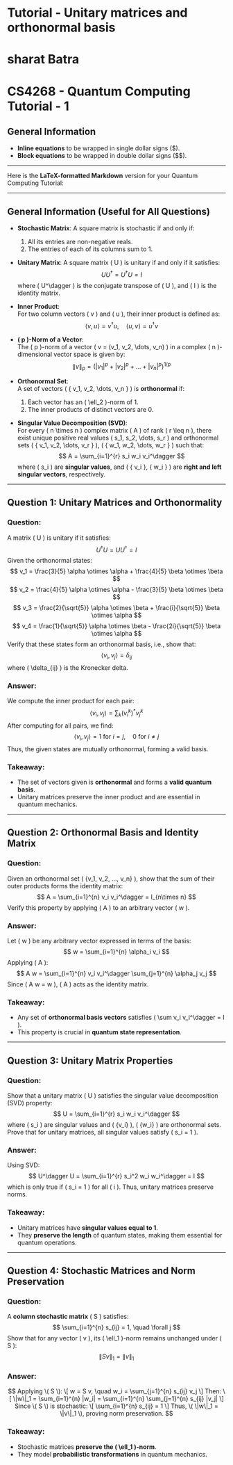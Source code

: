 # Tutorial - Unitary matrices and orthonormal basis 
# sharat Batra
# CS4268 - Quantum Computing Tutorial - 1

## General Information
- **Inline equations** to be wrapped in single dollar signs ($).
- **Block equations** to be wrapped in double dollar signs ($$).

---

Here is the **LaTeX-formatted Markdown** version for your Quantum Computing Tutorial:

---

## **General Information (Useful for All Questions)**

- **Stochastic Matrix**: A square matrix is stochastic if and only if:
  1. All its entries are non-negative reals.
  2. The entries of each of its columns sum to 1.

- **Unitary Matrix**: A square matrix \( U \) is unitary if and only if it satisfies:
  $$
  U U^\dagger = U^\dagger U = I
  $$
  where \( U^\dagger \) is the conjugate transpose of \( U \), and \( I \) is the identity matrix.

- **Inner Product**:  
  For two column vectors \( v \) and \( u \), their inner product is defined as:
  $$
  \langle v, u \rangle = v^\dagger u, \quad \langle u, v \rangle = u^\dagger v
  $$

- **\( p \)-Norm of a Vector**:  
  The \( p \)-norm of a vector \( v = (v_1, v_2, \dots, v_n) \) in a complex \( n \)-dimensional vector space is given by:
  $$
  \| v \|_p = \left( |v_1|^p + |v_2|^p + \dots + |v_n|^p \right)^{1/p}
  $$

- **Orthonormal Set**:  
  A set of vectors \( \{ v_1, v_2, \dots, v_n \} \) is **orthonormal** if:
  1. Each vector has an \( \ell_2 \)-norm of 1.
  2. The inner products of distinct vectors are 0.

- **Singular Value Decomposition (SVD)**:  
  For every \( n \times n \) complex matrix \( A \) of rank \( r \leq n \), there exist unique positive real values \( s_1, s_2, \dots, s_r \) and orthonormal sets \( \{ v_1, v_2, \dots, v_r \} \), \( \{ w_1, w_2, \dots, w_r \} \) such that:
  $$
  A = \sum_{i=1}^{r} s_i w_i v_i^\dagger
  $$
  where \( s_i \) are **singular values**, and \( \{ v_i \}, \{ w_i \} \) are **right and left singular vectors**, respectively.

---

## **Question 1: Unitary Matrices and Orthonormality**  

### **Question:**  
A matrix \( U \) is unitary if it satisfies:
$$
U^\dagger U = U U^\dagger = I
$$
Given the orthonormal states:
$$
v_1 = \frac{3}{5} \alpha \otimes \alpha + \frac{4}{5} \beta \otimes \beta
$$
$$
v_2 = \frac{4}{5} \alpha \otimes \alpha - \frac{3}{5} \beta \otimes \beta
$$
$$
v_3 = \frac{2}{\sqrt{5}} \alpha \otimes \beta + \frac{i}{\sqrt{5}} \beta \otimes \alpha
$$
$$
v_4 = \frac{1}{\sqrt{5}} \alpha \otimes \beta - \frac{2i}{\sqrt{5}} \beta \otimes \alpha
$$
Verify that these states form an orthonormal basis, i.e., show that:
$$
\langle v_i, v_j \rangle = \delta_{ij}
$$
where \( \delta_{ij} \) is the Kronecker delta.

### **Answer:**  
We compute the inner product for each pair:
$$
\langle v_i, v_j \rangle = \sum_{k} (v_i^k)^* v_j^k
$$
After computing for all pairs, we find:
$$
\langle v_i, v_j \rangle = 1 \text{ for } i = j, \quad 0 \text{ for } i \neq j
$$
Thus, the given states are mutually orthonormal, forming a valid basis.

### **Takeaway:**  
- The set of vectors given is **orthonormal** and forms a **valid quantum basis**.
- Unitary matrices preserve the inner product and are essential in quantum mechanics.

---

## **Question 2: Orthonormal Basis and Identity Matrix**  

### **Question:**  
Given an orthonormal set \( \{v_1, v_2, ..., v_n\} \), show that the sum of their outer products forms the identity matrix:
$$
A = \sum_{i=1}^{n} v_i v_i^\dagger = I_{n\times n}
$$
Verify this property by applying \( A \) to an arbitrary vector \( w \).

### **Answer:**  
Let \( w \) be any arbitrary vector expressed in terms of the basis:
$$
w = \sum_{i=1}^{n} \alpha_i v_i
$$
Applying \( A \):
$$
A w = \sum_{i=1}^{n} v_i v_i^\dagger \sum_{j=1}^{n} \alpha_j v_j
$$
Since \( A w = w \), \( A \) acts as the identity matrix.

### **Takeaway:**  
- Any set of **orthonormal basis vectors** satisfies \( \sum v_i v_i^\dagger = I \).
- This property is crucial in **quantum state representation**.

---

## **Question 3: Unitary Matrix Properties**  

### **Question:**  
Show that a unitary matrix \( U \) satisfies the singular value decomposition (SVD) property:
$$
U = \sum_{i=1}^{r} s_i w_i v_i^\dagger
$$
where \( s_i \) are singular values and \( \{v_i\} \), \( \{w_i\} \) are orthonormal sets. Prove that for unitary matrices, all singular values satisfy \( s_i = 1 \).

### **Answer:**  
Using SVD:
$$
U^\dagger U = \sum_{i=1}^{r} s_i^2 w_i w_i^\dagger = I
$$
which is only true if \( s_i = 1 \) for all \( i \). Thus, unitary matrices preserve norms.

### **Takeaway:**  
- Unitary matrices have **singular values equal to 1**.
- They **preserve the length** of quantum states, making them essential for quantum operations.

---

## **Question 4: Stochastic Matrices and Norm Preservation**  

### **Question:**  
A **column stochastic matrix** \( S \) satisfies:
$$
\sum_{i=1}^{n} s_{ij} = 1, \quad \forall j
$$
Show that for any vector \( v \), its \( \ell_1 \)-norm remains unchanged under \( S \):
$$
\|Sv\|_1 = \|v\|_1
$$

### **Answer:**  

$$
Applying \( S \):
\[
w = S v, \quad w_i = \sum_{j=1}^{n} s_{ij} v_j
\]
Then:
\[
\|w\|_1 = \sum_{i=1}^{n} |w_i| = \sum_{i=1}^{n} \sum_{j=1}^{n} s_{ij} |v_j|
\]
Since \( S \) is stochastic:
\[
\sum_{i=1}^{n} s_{ij} = 1
\]
Thus, \( \|w\|_1 = \|v\|_1 \), proving norm preservation.
$$
### **Takeaway:**  
- Stochastic matrices **preserve the \( \ell_1 \)-norm**.
- They model **probabilistic transformations** in quantum mechanics.

